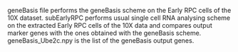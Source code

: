 geneBasis file performs the geneBasis scheme on the Early RPC cells of the 10X dataset. subEarlyRPC performs usual single cell RNA analysing scheme on the extracted Early RPC cells of the 10X data and compares output marker genes with the ones obtained with the geneBasis scheme. geneBasis_Ube2c.npy is the list of the geneBasis output genes. 
